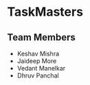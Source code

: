 # TaskMasters
<h2>Team Members</h2>
<ul>
  <li>Keshav Mishra </li>
  <li>Jaideep More</li>
  <li>Vedant Manelkar</li>
  <li>Dhruv Panchal </li>
</ul>
